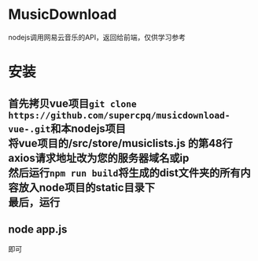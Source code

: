 # MusicDownload
nodejs调用网易云音乐的API，返回给前端，仅供学习参考
# 安装
首先拷贝vue项目`git clone https://github.com/supercpq/musicdownload-vue-.git`和本nodejs项目 <br>
**将vue项目的/src/store/musiclists.js 的第48行axios请求地址改为您的服务器域名或ip**<br>
然后运行`npm run build`将生成的**dist**文件夹的所有内容放入node项目的**static**目录下<br>
最后，运行
---
node app.js
----
即可
